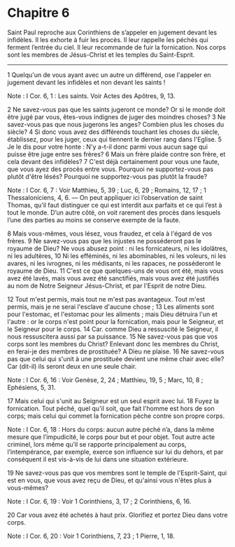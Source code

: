# Chapitre 6

Saint Paul reproche aux Corinthiens de s’appeler en jugement devant les infidèles.
Il les exhorte à fuir les procès.
Il leur rappelle les péchés qui ferment l’entrée du ciel.
Il leur recommande de fuir la fornication.
Nos corps sont les membres de Jésus-Christ et les temples du Saint-Esprit.

***

1 Quelqu'un de vous ayant avec un autre un différend, ose l'appeler en jugement devant les infidèles et non devant les saints !

<span class="bible-note">Note : </span> I Cor. 6, 1 : Les saints. Voir Actes des Apôtres, 9, 13.

2 Ne savez-vous pas que les saints jugeront ce monde? Or si le monde doit être jugé par vous, êtes-vous indignes de juger des moindres choses? 3 Ne savez-vous pas que nous jugerons les anges? Combien plus les choses du siècle? 4 Si donc vous avez des différends touchant les choses du siècle, établissez, pour les juger, ceux qui tiennent le dernier rang dans l'Eglise. 5 Je le dis pour votre honte : N'y a-t-il donc parmi vous aucun sage qui puisse être juge entre ses frères? 6 Mais un frère plaide contre son frère, et cela devant des infidèles? 7 C'est déjà certainement pour vous une faute, que vous ayez des procès entre vous. Pourquoi ne supportez-vous pas plutôt d'être lésés? Pourquoi ne supportez-vous pas plutôt la fraude?

<span class="bible-note">Note : </span> I Cor. 6, 7 : Voir Matthieu, 5, 39 ; Luc, 6, 29 ; Romains, 12, 17 ; 1 Thessaloniciens, 4, 6. ― On peut appliquer ici l’observation de saint Thomas, qu’il faut distinguer ce qui est interdit aux parfaits et ce qui l’est à tout le monde. D’un autre côté, on voit rarement des procès dans lesquels l’une des parties au moins se conserve exempte de la faute.

8 Mais vous-mêmes, vous lésez, vous fraudez, et cela à l'égard de vos frères. 9 Ne savez-vous pas que les injustes ne posséderont pas le royaume de Dieu? Ne vous abusez point : ni les fornicateurs, ni les idolâtres, ni les adultères, 10 Ni les efféminés, ni les abominables, ni les voleurs, ni les avares, ni les ivrognes, ni les médisants, ni les rapaces, ne posséderont le royaume de Dieu. 11 C'est ce que quelques-uns de vous ont été, mais vous avez été lavés, mais vous avez été sanctifiés, mais vous avez été justifiés au nom de Notre Seigneur Jésus-Christ, et par l'Esprit de notre Dieu.


12 Tout m'est permis, mais tout ne m'est pas avantageux. Tout m'est permis, mais je ne serai l'esclave d'aucune chose ; 13 Les aliments sont pour l'estomac, et l'estomac pour les aliments ; mais Dieu détruira l'un et l'autre : or le corps n'est point pour la fornication, mais pour le Seigneur, et le Seigneur pour le corps. 14 Car. comme Dieu a ressuscité le Seigneur, il nous ressuscitera aussi par sa puissance. 15 Ne savez-vous pas que vos corps sont les membres du Christ? Enlevant donc les membres du Christ, en ferai-je des membres de prostituée? A Dieu ne plaise. 16 Ne savez-vous pas que celui qui s'unit à une prostituée devient une même chair avec elle? Car (dit-il) ils seront deux en une seule chair.

<span class="bible-note">Note : </span> I Cor. 6, 16 : Voir Genèse, 2, 24 ; Matthieu, 19, 5 ; Marc, 10, 8 ; Ephésiens, 5, 31.

17 Mais celui qui s'unit au Seigneur est un seul esprit avec lui. 18 Fuyez la fornication. Tout péché, quel qu'il soit, que fait l'homme est hors de son corps; mais celui qui commet la fornication pèche contre son propre corps.

<span class="bible-note">Note : </span> I Cor. 6, 18 : Hors du corps: aucun autre péché n’a, dans la même mesure que l’impudicité, le corps pour but et pour objet. Tout autre acte criminel, lors même qu’il se rapporte principalement au corps, l’intempérance, par exemple, exerce son influence sur lui du dehors, et par conséquent il est vis-à-vis de lui dans une situation extérieure.

19 Ne savez-vous pas que vos membres sont le temple de l'Esprit-Saint, qui est en vous, que vous avez reçu de Dieu, et qu'ainsi vous n'êtes plus à vous-mêmes?

<span class="bible-note">Note : </span> I Cor. 6, 19 : Voir 1 Corinthiens, 3, 17 ; 2 Corinthiens, 6, 16.

20 Car vous avez été achetés à haut prix. Glorifiez et portez Dieu dans votre corps.

<span class="bible-note">Note : </span> I Cor. 6, 20 : Voir 1 Corinthiens, 7, 23 ; 1 Pierre, 1, 18.

